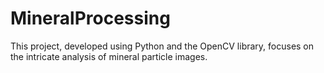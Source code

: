 # MineralProcessing
This project, developed using Python and the OpenCV library, focuses on the intricate analysis of mineral particle images.
